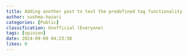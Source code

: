 ```yaml
---
title: Adding another post to test the predefined tag functionality
author: sushma-hazari
categories: [Public]
classification: Unofficial (Everyone)
tags: [opinion]
date: 2024-09-09 04:23:58 
likes: 0
---
```


